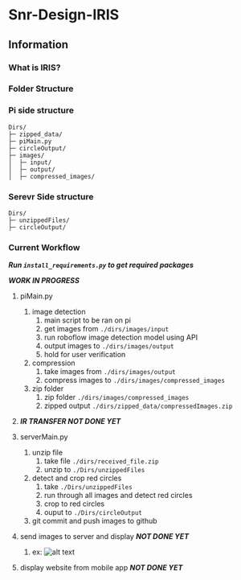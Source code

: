 # Snr-Design-IRIS

## Information

### What is IRIS?

### Folder Structure

### Pi side structure

```
Dirs/
├─ zipped_data/
├─ piMain.py
├─ circleOutput/
├─ images/
│  ├─ input/
│  ├─ output/
│  ├─ compressed_images/
```

### Serevr Side structure

```
Dirs/
├─ unzippedFiles/
├─ circleOutput/
```

### Current Workflow

***Run `install_requirements.py` to get required packages***

***WORK IN PROGRESS***

1. piMain.py
    1. image detection
        1. main script to be ran on pi
        2. get images from `./dirs/images/input`
        3. run roboflow image detection model using API
        4. output images to `./dirs/images/output`
        5. hold for user verification
    2. compression
        1. take images from `./dirs/images/output`
        2. compress images to `./dirs/images/compressed_images`
    3. zip folder
        1. zip folder `./dirs/images/compressed_images`
        2. zipped output `./dirs/zipped_data/compressedImages.zip`

2. ***IR TRANSFER NOT DONE YET***

3. serverMain.py
    1. unzip file
        1. take file `./dirs/received_file.zip`
        2. unzip to `./Dirs/unzippedFiles`
    2. detect and crop red circles
        1. take `./Dirs/unzippedFiles`
        2. run through all images and detect red circles
        3. crop to red circles
        4. ouput to `./Dirs/circleOutput`
    3. git commit and push images to github

4. send images to server and display ***NOT DONE YET***
    1. ex: ![alt text](https://github.com/Oluoma-Eziolise/Snr-Design-IRIS/tree/main/Dirs/circleOutput/circle_1.png)

5. display website from mobile app ***NOT DONE YET***
